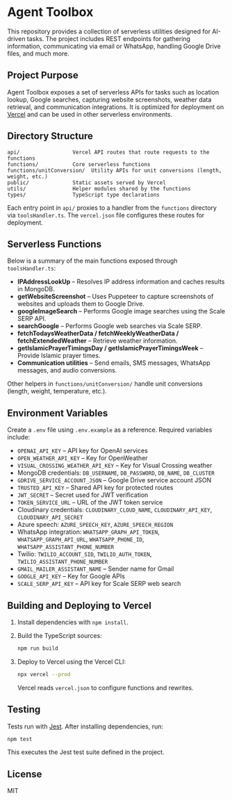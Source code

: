 # Agent Toolbox

This repository provides a collection of serverless utilities designed for AI-driven tasks. The project includes REST endpoints for gathering information, communicating via email or WhatsApp, handling Google Drive files, and much more.

## Project Purpose

Agent Toolbox exposes a set of serverless APIs for tasks such as location lookup, Google searches, capturing website screenshots, weather data retrieval, and communication integrations. It is optimized for deployment on [Vercel](https://vercel.com) and can be used in other serverless environments.

## Directory Structure

```
api/                 Vercel API routes that route requests to the functions
functions/           Core serverless functions
functions/unitConversion/  Utility APIs for unit conversions (length, weight, etc.)
public/              Static assets served by Vercel
utils/               Helper modules shared by the functions
types/               TypeScript type declarations
```

Each entry point in `api/` proxies to a handler from the `functions` directory via `toolsHandler.ts`. The `vercel.json` file configures these routes for deployment.

## Serverless Functions

Below is a summary of the main functions exposed through `toolsHandler.ts`:

- **IPAddressLookUp** – Resolves IP address information and caches results in MongoDB.
- **getWebsiteScreenshot** – Uses Puppeteer to capture screenshots of websites and uploads them to Google Drive.
- **googleImageSearch** – Performs Google image searches using the Scale SERP API.
- **searchGoogle** – Performs Google web searches via Scale SERP.
- **fetchTodaysWeatherData / fetchWeeklyWeatherData / fetchExtendedWeather** – Retrieve weather information.
- **getIslamicPrayerTimingsDay / getIslamicPrayerTimingsWeek** – Provide Islamic prayer times.
- **Communication utilities** – Send emails, SMS messages, WhatsApp messages, and audio conversions.

Other helpers in `functions/unitConversion/` handle unit conversions (length, weight, temperature, etc.).

## Environment Variables

Create a `.env` file using `.env.example` as a reference. Required variables include:

- `OPENAI_API_KEY` – API key for OpenAI services
- `OPEN_WEATHER_API_KEY` – Key for OpenWeather
- `VISUAL_CROSSING_WEATHER_API_KEY` – Key for Visual Crossing weather
- MongoDB credentials: `DB_USERNAME`, `DB_PASSWORD`, `DB_NAME`, `DB_CLUSTER`
- `GDRIVE_SERVICE_ACCOUNT_JSON` – Google Drive service account JSON
- `TRUSTED_API_KEY` – Shared API key for protected routes
- `JWT_SECRET` – Secret used for JWT verification
- `TOKEN_SERVICE_URL` – URL of the JWT token service
- Cloudinary credentials: `CLOUDINARY_CLOUD_NAME`, `CLOUDINARY_API_KEY`, `CLOUDINARY_API_SECRET`
- Azure speech: `AZURE_SPEECH_KEY`, `AZURE_SPEECH_REGION`
- WhatsApp integration: `WHATSAPP_GRAPH_API_TOKEN`, `WHATSAPP_GRAPH_API_URL`, `WHATSAPP_PHONE_ID`, `WHATSAPP_ASSISTANT_PHONE_NUMBER`
- Twilio: `TWILIO_ACCOUNT_SID`, `TWILIO_AUTH_TOKEN`, `TWILIO_ASSISTANT_PHONE_NUMBER`
- `GMAIL_MAILER_ASSISTANT_NAME` – Sender name for Gmail
- `GOOGLE_API_KEY` – Key for Google APIs
- `SCALE_SERP_API_KEY` – API key for Scale SERP web search

## Building and Deploying to Vercel

1. Install dependencies with `npm install`.
2. Build the TypeScript sources:

   ```bash
   npm run build
   ```

3. Deploy to Vercel using the Vercel CLI:

   ```bash
   npx vercel --prod
   ```

   Vercel reads `vercel.json` to configure functions and rewrites.

## Testing

Tests run with [Jest](https://jestjs.io/). After installing dependencies, run:

```bash
npm test
```

This executes the Jest test suite defined in the project.

## License

MIT
